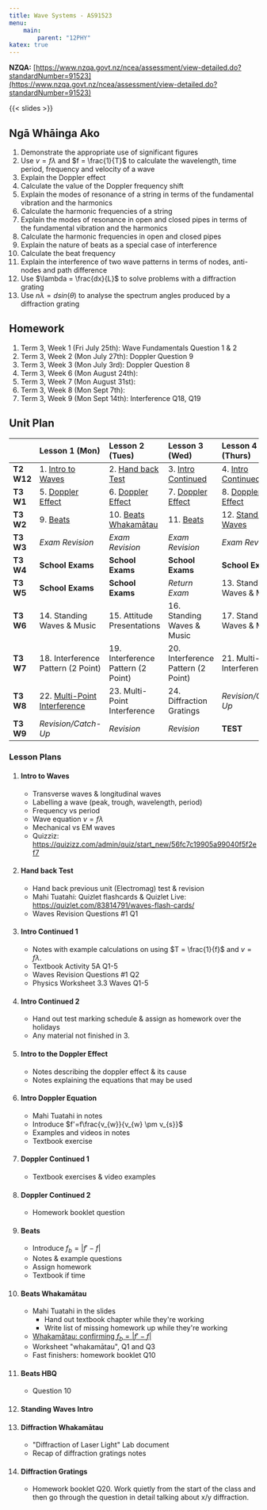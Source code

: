 ```yaml
---
title: Wave Systems - AS91523
menu:
    main:
        parent: "12PHY"
katex: true
---
```


__NZQA:__ [https://www.nzqa.govt.nz/ncea/assessment/view-detailed.do?standardNumber=91523](https://www.nzqa.govt.nz/ncea/assessment/view-detailed.do?standardNumber=91523)

{{< slides >}}

## Ngā Whāinga Ako

1. Demonstrate the appropriate use of significant figures
2. Use $v=f \lambda$ and $f = \frac{1}{T}$ to calculate the wavelength, time period, frequency and velocity of a wave
3. Explain the Doppler effect
4. Calculate the value of the Doppler frequency shift
5. Explain the modes of resonance of a string in terms of the fundamental vibration and the harmonics
6. Calculate the harmonic frequencies of a string
7. Explain the modes of resonance in open and closed pipes in terms of the fundamental vibration and the harmonics
8. Calculate the harmonic frequencies in open and closed pipes
9. Explain the nature of beats as a special case of interference
10. Calculate the beat frequency
11. Explain the interference of two wave patterns in terms of nodes, anti-nodes and path difference
12. Use $\lambda = \frac{dx}{L}$ to solve problems with a diffraction grating
13. Use $n\lambda = dsin(\theta)$ to analyse the spectrum angles produced by a diffraction grating

## Homework

1. Term 3, Week 1 (Fri July 25th): Wave Fundamentals Question 1 & 2
2. Term 3, Week 2 (Mon July 27th): Doppler Question 9
3. Term 3, Week 3 (Mon July 3rd): Doppler Question 8
4. Term 3, Week 6 (Mon August 24th): 
5. Term 3, Week 7 (Mon August 31st): 
6. Term 3, Week 8 (Mon Sept 7th): 
7. Term 3, Week 9 (Mon Sept 14th): Interference Q18, Q19  

## Unit Plan

|            | Lesson 1 (Mon)                                          | Lesson 2 (Tues)                              | Lesson 3 (Wed)                            | Lesson 4 (Thurs)                            |
|:-----------|:--------------------------------------------------------|:---------------------------------------------|:------------------------------------------|:--------------------------------------------|
| __T2 W12__ | 1. [Intro to Waves](#intro-to-waves)                    | 2. [Hand back Test](#hand-back-test)         | 3. [Intro Continued](#intro-continued-1)  | 4. [Intro Continued](#intro-continued-2)    |
| __T3 W1__  | 5. [Doppler Effect](#intro-to-the-doppler-effect)       | 6. [Doppler Effect](#intro-doppler-equation) | 7. [Doppler Effect](#doppler-continued-1) | 8. [Doppler Effect](#doppler-continued-2)   |
| __T3 W2__  | 9. [Beats](#beats)                                      | 10. [Beats Whakamātau](#beats-whakamātau)    | 11. [Beats](#beats-hbq)                   | 12. [Standing Waves](#standing-waves-intro) |
| __T3 W3__  | _Exam Revision_                                         | _Exam Revision_                              | _Exam Revision_                           | _Exam Revision_                             |
| __T3 W4__  | __School Exams__                                        | __School Exams__                             | __School Exams__                          | __School Exams__                            |
| __T3 W5__  | __School Exams__                                        | __School Exams__                             | _Return Exam_                             | 13. Standing Waves & Music                  |
| __T3 W6__  | 14. Standing Waves & Music                              | 15. Attitude Presentations                   | 16. Standing Waves & Music                | 17. Standing Waves & Music                  |
| __T3 W7__  | 18. Interference Pattern (2 Point)                      | 19. Interference Pattern (2 Point)           | 20. Interference Pattern (2 Point)        | 21. Multi-Point Interference                |
| __T3 W8__  | 22. [Multi-Point Interference](#diffraction-whakamātau) | 23. Multi-Point Interference                 | 24. Diffraction Gratings                  | _Revision/Catch-Up_                         |
| __T3 W9__  | _Revision/Catch-Up_                                     | _Revision_                                   | _Revision_                                | __TEST__                                    |

### Lesson Plans

1. #### Intro to Waves
    - Transverse waves & longitudinal waves
    - Labelling a wave (peak, trough, wavelength, period)
    - Frequency vs period
    - Wave equation $v=f\lambda$
    - Mechanical vs EM waves
    - Quizziz: https://quizizz.com/admin/quiz/start_new/56fc7c19905a99040f5f2ef7
2. #### Hand back Test
    - Hand back previous unit (Electromag) test & revision
    - Mahi Tuatahi: Quizlet flashcards & Quizlet Live: https://quizlet.com/83814791/waves-flash-cards/
    - Waves Revision Questions #1 Q1
3. #### Intro Continued 1
    - Notes with example calculations on using $T = \frac{1}{f}$ and $v=f\lambda$.
    - Textbook Activity 5A Q1-5
    - Waves Revision Questions #1 Q2
    - Physics Worksheet 3.3 Waves Q1-5
4. #### Intro Continued 2
    - Hand out test marking schedule & assign as homework over the holidays
    - Any material not finished in 3.
5. #### Intro to the Doppler Effect
    - Notes describing the doppler effect & its cause
    - Notes explaining the equations that may be used
6. #### Intro Doppler Equation
    - Mahi Tuatahi in notes
    - Introduce $f'=f\frac{v_{w}}{v_{w} \pm v_{s}}$
    - Examples and videos in notes
    - Textbook exercise
7. #### Doppler Continued 1
    - Textbook exercises & video examples
8. #### Doppler Continued 2
    - Homework booklet question 
9. #### Beats
    - Introduce $f_{b} = | f' - f |$
    - Notes & example questions
    - Assign homework
    - Textbook if time
10. #### Beats Whakamātau
    - Mahi Tuatahi in the slides
        - Hand out textbook chapter while they're working
        - Write list of missing homework up while they're working
    - [Whakamātau: confirming $f_{b} = | f' - f |$](https://docs.google.com/document/d/1vD8-3cC0KFPNR-J4pMgjBO_x_TgE07JR07LddT2QzfE/edit#)
    - Worksheet "whakamātau", Q1 and Q3
    - Fast finishers: homework booklet Q10
11. #### Beats HBQ
    - Question 10
12. #### Standing Waves Intro
22. #### Diffraction Whakamātau
    - "Diffraction of Laser Light" Lab document
    - Recap of diffraction gratings notes
24. #### Diffraction Gratings
    - Homework booklet Q20. Work quietly from the start of the class and then go through the question in detail talking about x/y diffraction.
